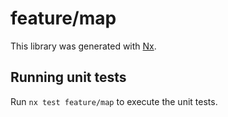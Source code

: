 # feature/map

This library was generated with [Nx](https://nx.dev).

## Running unit tests

Run `nx test feature/map` to execute the unit tests.

